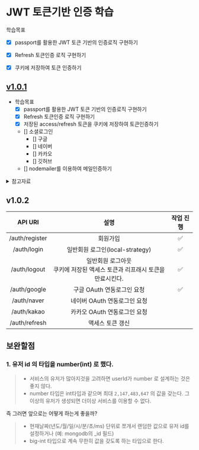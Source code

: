 # JWT 토큰기반 인증 학습

학습목표
- [x] passport를 활용한 JWT 토큰 기반의 인증로직 구현하기
- [x] Refresh 토큰인증 로직 구현하기
- [x] 쿠키에 저장하여 토큰 인증하기

  

## [v1.0.1](https://github.com/loveAlakazam/Jwt-Nest-Sample/tree/product.v1.0.1) 


- 학습목표
  - [x] passport를 활용한 JWT 토큰 기반의 인증로직 구현하기
  - [x] Refresh 토큰인증 로직 구현하기
  - [x] 저장된 access/refresh 토큰을 쿠키에 저장하여 토큰인증하기
  - [] 소셜로그인
    - [] 구글
    - [] 네이버
    - [] 카카오
    - [] 깃허브
  - [] nodemailer를 이용하여 메일인증하기


<details>
<summary>참고자료</summary>

- [Leo.log - Auth 인증구현](https://velog.io/@algo2000/pj01-05)
- [sinf.log - Nest.js에서 Google Oauth 적용하기](https://velog.io/@sinf/Nest.js%EC%97%90%EC%84%9C-Goolge-Oauth-%EC%A0%81%EC%9A%A9%ED%95%98%EA%B8%B0)
- [찐찐.log - Nest 카카오 로그인 API 사용하기](https://velog.io/@dldmswjd322/Nest-%EC%B9%B4%EC%B9%B4%EC%98%A4-%EB%A1%9C%EA%B7%B8%EC%9D%B8-API-%EC%82%AC%EC%9A%A9%ED%95%98%EA%B8%B0)
- [Elvis Duru - NESTJS JWT Authentication with Refresh Tokens Complete Guide](https://www.elvisduru.com/blog/nestjs-jwt-authentication-refresh-token)
- [Dev-Hudi - OAuth2.0 동작 메커니즘](https://hudi.blog/oauth-2.0/)
- [Hocaron - NestJS JWT/RefreshToken/Oauth social Login 예제 래포지토리](https://github.com/hocaron/social-login)
- [Charming-kyu - NestJS JWT 로그인 구현예제](https://charming-kyu.tistory.com/39)


</details>


## v1.0.2

| API URI | 설명 | 작업 진행 |
|:-------:|:---:|:-------:|
| /auth/register| 회원가입|✅|
| /auth/login| 일반회원 로그인(local-strategy)| ✅|
| /auth/logout| 일반회원 로그아웃<br>쿠키에 저장된 액세스 토큰과 리프래시 토큰을 만료시킨다. |✅|
| /auth/google | 구글 OAuth 연동로그인 요청 | ✅|
| /auth/naver | 네이버 OAuth 연동로그인 요청 ||
| /auth/kakao | 카카오 OAuth 연동로그인 요청 ||
| /auth/refresh | 액세스 토큰 갱신 | |


## 보완할점 

### 1. 유저 id 의 타입을 number(int) 로 했다.

> - 서비스의 유저가 많아지것을 고려하면 userId가 number 로 설계하는 것은 좋지 않다.
> - number 타입은 int타입과 같으며 최대 `2,147,483,647` 의 값을 갖는다. 그 이상의 유저가 생성되면 더이상 서비스를 이용할 수 없다.

즉 그러면 앞으로는 어떻게 하는게 좋을까?

> - 현재날짜(년도/월/일/시/분/초/ms) 단위로 쪼개서 랜덤한 값으로 유저 id를 설정하거나 (예: mongodb의 _id 필드)
> - big-int 타입으로 계속 무한히 값을 갖도록 하는 타입으로 한다.
